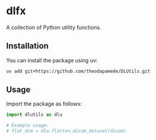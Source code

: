 # dlfx

A collection of Python utility functions.

## Installation

You can install the package using uv:

```bash
uv add git+https://github.com/theodapamede/DLUtils.git
```

## Usage

Import the package as follows:

```python
import dlutils as dlu

# Example usage:
# flat_dcm = dlu.flatten_dicom_dataset(dicom)
```
